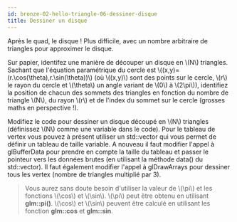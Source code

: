```yaml
---
id: bronze-02-hello-triangle-06-dessiner-disque
title: Dessiner un disque
---
```


Après le quad, le disque ! Plus difficile, avec un nombre arbitraire de triangles pour approximer le disque.

<span class="badge todo"></span>  Sur papier, identifez une manière de découper un disque en \\(N\\) triangles. Sachant que l'équation paramétrique du cercle est \\((x,y)=(r.\cos(\theta),r.\sin(\theta))\\) (où \\((x,y)\\) sont des points sur le cercle, \\(r\\) le rayon du cercle et \\(\theta\\) un angle variant de \\(0\\) à \\(2\pi\\)), identifiez la position de chacun des sommets des triangles en fonction du nombre de triangle \\(N\\), du rayon \\(r\\) et de l'index du sommet sur le cercle (grosses maths en perspective !).

<span class="badge todo"></span>  Modifiez le code pour dessiner un disque découpé en \\(N\\) triangles (définissez \\(N\\) comme une variable dans le code). Pour le tableau de vertex vous pouvez à présent utiliser un std::vector<Vertex2DColor> qui vous permet de définir un tableau de taille variable. A nouveau il faut modifier l'appel à glBufferData pour prendre en compte la taille du tableau et passer le pointeur vers les données brutes (en utilisant la méthode data() du std::vector). Il faut également modifier l'appel à glDrawArrays pour dessiner tous les vertex (nombre de triangles multiplié par 3).

> Vous aurez sans doute besoin d'utiliser la valeur de \\(\pi\\) et les fonctions \\(\cos\\) et \\(\sin\\). \\(\pi\\) peut être obtenu en utilisant **glm::pi<float>()**. \\(\cos\\) et \\(\sin\\) peuvent être calculé en utilisant les fonction **glm::cos** et **glm::sin**.